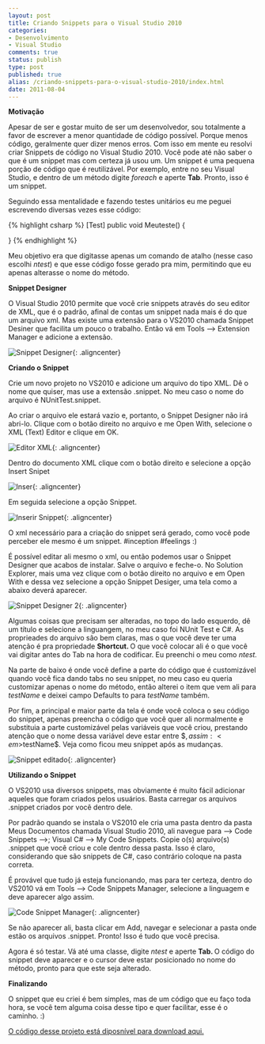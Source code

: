 ```yaml
---
layout: post
title: Criando Snippets para o Visual Studio 2010
categories:
- Desenvolvimento
- Visual Studio
comments: true
status: publish
type: post
published: true
alias: /criando-snippets-para-o-visual-studio-2010/index.html
date: 2011-08-04
---
```

<strong>Motivação</strong>

Apesar de ser e gostar muito de ser um desenvolvedor, sou totalmente a favor de escrever a menor quantidade de código possível. Porque menos código, geralmente quer dizer menos erros. Com isso em mente eu resolvi criar Snippets de código no Visual Studio 2010. Você pode até não saber o que é um snippet mas com certeza já usou um. Um snippet é uma pequena porção de código que é reutilizável. Por exemplo, entre no seu Visual Studio, e dentro de um método digite <em>foreach</em> e aperte <strong>Tab</strong>. Pronto, isso é um snippet.

Seguindo essa mentalidade e fazendo testes unitários eu me peguei escrevendo diversas vezes esse código:

{% highlight csharp %}
[Test]
public void Meuteste()
{

}
{% endhighlight %}

Meu objetivo era que digitasse apenas um comando de atalho (nesse caso escolhi <em>ntest</em>) e que esse código fosse gerado pra mim, permitindo que eu apenas alterasse o nome do método.

<strong>Snippet Designer</strong>

O Visual Studio 2010 permite que você crie snippets através do seu editor de XML, que é o padrão, afinal de contas um snippet nada mais é do que um arquivo xml. Mas existe uma extensão para o VS2010 chamada Snippet Desiner que facilita um pouco o trabalho. Então vá em Tools –> Extension Manager e adicione a extensão.

![Snippet Designer ](/images/2011/08/Snippet-Designer.png){: .aligncenter}

<strong>Criando o Snippet</strong>

Crie um novo projeto no VS2010 e adicione um arquivo do tipo XML. Dê o nome que quiser, mas use a extensão .snippet. No meu caso o nome do arquivo é NUnitTest.snippet.

Ao criar o arquivo ele estará vazio e, portanto, o Snippet Designer não irá abri-lo. Clique com o botão direito no arquivo e me Open With, selecione o XML (Text) Editor e clique em OK.

![Editor XML ](/images/2011/08/EditorXml.png){: .aligncenter}

Dentro do documento XML clique com o botão direito e selecione a opção Insert Snipet

![Inser ](/images/2011/08/Inser-.png){: .aligncenter}

Em seguida selecione a opção Snippet.

![Inserir Snippet ](/images/2011/08/Inserir-Snippet.png){: .aligncenter}

O xml necessário para a criação do snippet será gerado, como você pode perceber ele mesmo é um snippet. #inception #feelings :)

É possível editar ali mesmo o xml, ou então podemos usar o Snippet Designer que acabos de instalar. Salve o arquivo e feche-o. No Solution Explorer, mais uma vez clique com o botão direito no arquivo e em Open With e dessa vez selecione a opção Snippet Desiger, uma tela como a abaixo deverá aparecer.

![Snippet Designer 2 ](/images/2011/08/Snippet-Designer2.png){: .aligncenter}

Algumas coisas que precisam ser alteradas, no topo do lado esquerdo, dê um título e selecione a linguangem, no meu caso foi NUnit Test e C#. As proprieades do arquivo são bem claras, mas o que você deve ter uma atenção é pra propriedade <strong>Shortcut. </strong>O que você colocar ali é o que você vai digitar antes do Tab na hora de codificar. Eu preenchi o meu como <em>ntest.</em>

Na parte de baixo é onde você define a parte do código que é customizável quando você fica dando tabs no seu snippet, no meu caso eu queria customizar apenas o nome do método, então alterei o item que vem ali para <em>testName</em> e deixei campo Defaults to para <em>testName</em> também.

Por fim, a principal e maior parte da tela é onde você coloca o seu código do snippet, apenas preencha o código que você quer ali normalmente e substituia a parte customizável pelas variáveis que você criou, prestando atenção que o nome dessa variável deve estar entre $$, assim: <em>$testName$. </em>Veja como ficou meu snippet após as mudanças.

![Snippet editado ](/images/2011/08/Snippet-Editado.png){: .aligncenter}

<strong>Utilizando o Snippet</strong>

O VS2010 usa diversos snippets, mas obviamente é muito fácil adicionar aqueles que foram criados pelos usuários. Basta carregar os arquivos .snippet criados por você dentro dele.

Por padrão quando se instala o VS2010 ele cria uma pasta dentro da pasta Meus Documentos chamada Visual Studio 2010, ali navegue para –> Code Snippets –>; Visual C# –> My Code Snippets. Copie o(s) arquivo(s) .snippet que você criou e cole dentro dessa pasta. Isso é claro, considerando que são snippets de C#, caso contrário coloque na pasta correta.

É provável que tudo já esteja funcionando, mas para ter certeza, dentro do VS2010 vá em Tools –> Code Snippets Manager, selecione a linguagem e deve aparecer algo assim.

![Code Snippet Manager ](/images/2011/08/Code-Snippet-Manager.png){: .aligncenter}

Se não aparecer ali, basta clicar em Add, navegar e selecionar a pasta onde estão os arquivos .snippet. Pronto! Isso é tudo que você precisa.

Agora é só testar. Vá até uma classe, digite <em>ntest</em> e aperte <strong>Tab. </strong>O código do snippet deve aparecer e o cursor deve estar posicionado no nome do método, pronto para que este seja alterado.

<strong>Finalizando</strong>

O snippet que eu criei é bem simples, mas de um código que eu faço toda hora, se você tem alguma coisa desse tipo e quer facilitar, esse é o caminho. :)

<a href="https://github.com/vintem/VS2010Snippets" target="_blank">O código desse projeto está diposnível para download aqui.</a>
